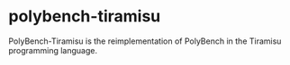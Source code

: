 # polybench-tiramisu
 PolyBench-Tiramisu is the reimplementation of PolyBench in the Tiramisu programming language. 
